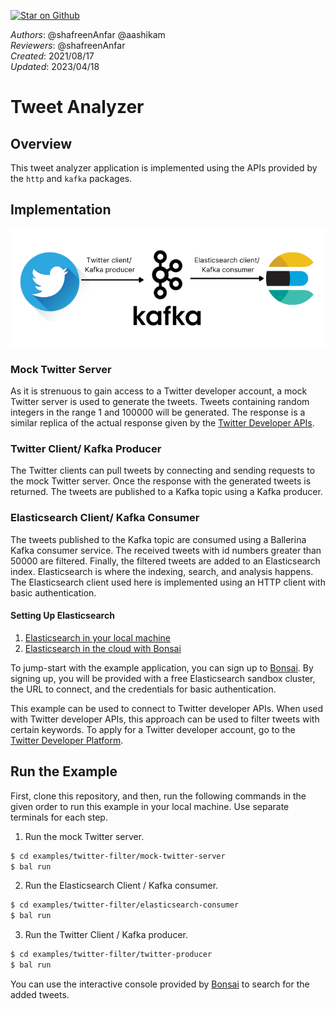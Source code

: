 [![Star on Github](https://img.shields.io/badge/-Star%20on%20Github-blue?style=social&logo=github)](https://github.com/ballerina-platform/module-ballerinax-kafka)

_Authors_: @shafreenAnfar @aashikam  
_Reviewers_: @shafreenAnfar  
_Created_: 2021/08/17  
_Updated_: 2023/04/18

# Tweet Analyzer

## Overview
This tweet analyzer application is implemented using the APIs provided by the `http` and `kafka` packages.

## Implementation

![Twitter Analyzer](twitter-analyzer.png)

### Mock Twitter Server

As it is strenuous to gain access to a Twitter developer account, a mock Twitter server is used to generate the tweets. Tweets containing random integers in the range 1 and 100000 will be generated. The response is a similar replica of the actual response given by the [Twitter Developer APIs](https://developer.twitter.com/en/docs/twitter-api/data-dictionary/object-model/tweet). 

### Twitter Client/ Kafka Producer

The Twitter clients can pull tweets by connecting and sending requests to the mock Twitter server. Once the response with the generated tweets is returned. The tweets are published to a Kafka topic using a Kafka producer. 

### Elasticsearch Client/ Kafka Consumer

The tweets published to the Kafka topic are consumed using a Ballerina Kafka consumer service. The received tweets with id numbers greater than 50000 are filtered. Finally, the filtered tweets are added to an Elasticsearch index. Elasticsearch is where the indexing, search, and analysis happens. The Elasticsearch client used here is implemented using an HTTP client with basic authentication.

#### Setting Up Elasticsearch
1. [Elasticsearch in your local machine](https://www.elastic.co/guide/en/elasticsearch/reference/current/setup.html)
2. [Elasticsearch in the cloud with Bonsai](https://bonsai.io/)

To jump-start with the example application, you can sign up to [Bonsai](https://bonsai.io/). By signing up, you will be provided with a free Elasticsearch sandbox cluster, the URL to connect, and the credentials for basic authentication.

This example can be used to connect to Twitter developer APIs. When used with Twitter developer APIs, this approach can be used to filter tweets with certain keywords. To apply for a Twitter developer account, go to the [Twitter Developer Platform](https://developer.twitter.com/en/apply-for-access). 

## Run the Example

First, clone this repository, and then, run the following commands in the given order to run this example in your local machine. Use separate terminals for each step.

1. Run the mock Twitter server. 
```sh
$ cd examples/twitter-filter/mock-twitter-server
$ bal run
```
2. Run the Elasticsearch Client / Kafka consumer.
```sh
$ cd examples/twitter-filter/elasticsearch-consumer
$ bal run
```
3. Run the Twitter Client / Kafka producer. 
```sh
$ cd examples/twitter-filter/twitter-producer
$ bal run
```

You can use the interactive console provided by [Bonsai](https://bonsai.io/) to search for the added tweets. 

